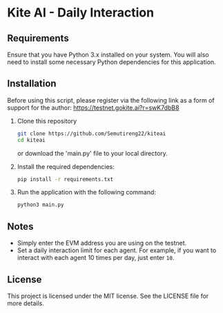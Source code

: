 # Kite AI - Daily Interaction

## Requirements

Ensure that you have Python 3.x installed on your system. You will also need to install some necessary Python dependencies for this application.

## Installation

Before using this script, please register via the following link as a form of support for the author:
https://testnet.gokite.ai?r=swK7dbB8

1. Clone this repository

   ```bash
   git clone https://github.com/Semutireng22/kiteai
   cd kiteai
   ```
   or download the 'main.py' file to your local directory.
   
2. Install the required dependencies:

    ```bash
    pip install -r requirements.txt
    ```
    
3. Run the application with the following command:

    ```bash
    python3 main.py
    ```
    
## Notes
- Simply enter the EVM address you are using on the testnet.
- Set a daily interaction limit for each agent. For example, if you want to interact with each agent 10 times per day, just enter `10`.

## License

This project is licensed under the MIT license. See the LICENSE file for more details.

